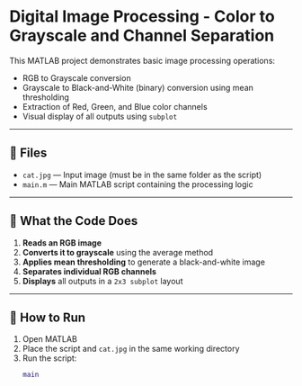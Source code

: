 # Digital Image Processing - Color to Grayscale and Channel Separation

This MATLAB project demonstrates basic image processing operations:
- RGB to Grayscale conversion
- Grayscale to Black-and-White (binary) conversion using mean thresholding
- Extraction of Red, Green, and Blue color channels
- Visual display of all outputs using `subplot`

---

## 📁 Files
- `cat.jpg` — Input image (must be in the same folder as the script)
- `main.m` — Main MATLAB script containing the processing logic

---

## 🧠 What the Code Does

1. **Reads an RGB image**
2. **Converts it to grayscale** using the average method
3. **Applies mean thresholding** to generate a black-and-white image
4. **Separates individual RGB channels**
5. **Displays** all outputs in a `2x3 subplot` layout

---

## 🔧 How to Run

1. Open MATLAB
2. Place the script and `cat.jpg` in the same working directory
3. Run the script:
   ```matlab
   main
